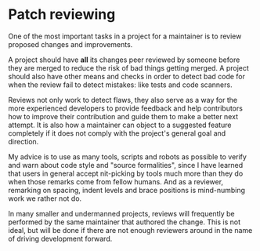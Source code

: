 # Patch reviewing

One of the most important tasks in a project for a maintainer is to review
proposed changes and improvements.

A project should have **all** its changes peer reviewed by someone before they
are merged to reduce the risk of bad things getting merged. A project should
also have other means and checks in order to detect bad code for when the
review fail to detect mistakes: like tests and code scanners.

Reviews not only work to detect flaws, they also serve as a way for the more
experienced developers to provide feedback and help contributors how to
improve their contribution and guide them to make a better next attempt. It is
also how a maintainer can object to a suggested feature completely if it does
not comply with the project's general goal and direction.

My advice is to use as many tools, scripts and robots as possible to verify
and warn about code style and "source formalities", since I have learned that
users in general accept nit-picking by tools much more than they do when those
remarks come from fellow humans. And as a reviewer, remarking on spacing,
indent levels and brace positions is mind-numbing work we rather not do.

In many smaller and undermanned projects, reviews will frequently be performed
by the same maintainer that authored the change. This is not ideal, but will
be done if there are not enough reviewers around in the name of driving
development forward.
